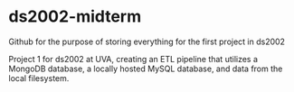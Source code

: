 # ds2002-midterm
Github for the purpose of storing everything for the first project in ds2002

Project 1 for ds2002 at UVA, creating an ETL pipeline that utilizes a MongoDB database, a locally hosted MySQL database, and data from the local filesystem. 
